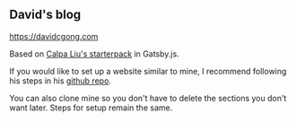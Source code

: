 ## David's blog

https://davidcgong.com

Based on [Calpa Liu's starterpack](https://calpa.me/) in Gatsby.js.

If you would like to set up a website similar to mine, I recommend following his steps in his [github repo](https://github.com/calpa/gatsby-starter-calpa-blog).

You can also clone mine so you don't have to delete the sections you don't want later. Steps for setup remain the same.
